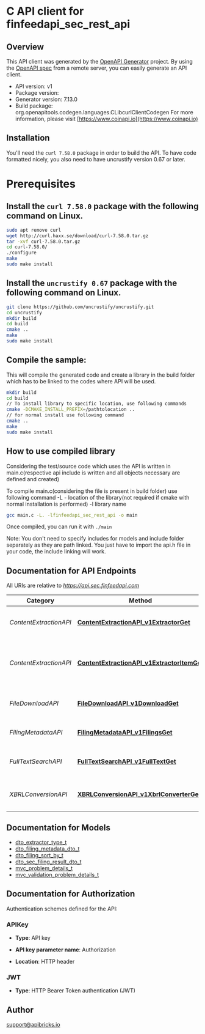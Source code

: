# C API client for finfeedapi_sec_rest_api

## Overview
This API client was generated by the [OpenAPI Generator](https://openapi-generator.tech) project. By using the [OpenAPI spec](https://openapis.org) from a remote server, you can easily generate an API client.

- API version: v1
- Package version: 
- Generator version: 7.13.0
- Build package: org.openapitools.codegen.languages.CLibcurlClientCodegen
For more information, please visit [https://www.coinapi.io](https://www.coinapi.io)

## Installation
You'll need the `curl 7.58.0` package in order to build the API. To have code formatted nicely, you also need to have uncrustify version 0.67 or later.

# Prerequisites

## Install the `curl 7.58.0` package with the following command on Linux.
```bash
sudo apt remove curl
wget http://curl.haxx.se/download/curl-7.58.0.tar.gz
tar -xvf curl-7.58.0.tar.gz
cd curl-7.58.0/
./configure
make
sudo make install
```
## Install the `uncrustify 0.67` package with the following command on Linux.
```bash
git clone https://github.com/uncrustify/uncrustify.git
cd uncrustify
mkdir build
cd build
cmake ..
make
sudo make install
```

## Compile the sample:
This will compile the generated code and create a library in the build folder which has to be linked to the codes where API will be used.
```bash
mkdir build
cd build
// To install library to specific location, use following commands
cmake -DCMAKE_INSTALL_PREFIX=/pathtolocation ..
// for normal install use following command
cmake ..
make
sudo make install
```
## How to use compiled library
Considering the test/source code which uses the API is written in main.c(respective api include is written and all objects necessary are defined and created)

To compile main.c(considering the file is present in build folder) use following command
-L - location of the library(not required if cmake with normal installation is performed)
-l library name
```bash
gcc main.c -L. -lfinfeedapi_sec_rest_api -o main
```
Once compiled, you can run it with ``` ./main ```

Note: You don't need to specify includes for models and include folder separately as they are path linked. You just have to import the api.h file in your code, the include linking will work.

## Documentation for API Endpoints

All URIs are relative to *https://api.sec.finfeedapi.com*

Category | Method | HTTP request | Description
------------ | ------------- | ------------- | -------------
*ContentExtractionAPI* | [**ContentExtractionAPI_v1ExtractorGet**](docs/ContentExtractionAPI.md#ContentExtractionAPI_v1ExtractorGet) | **GET** /v1/extractor | Extract and classify SEC filing content
*ContentExtractionAPI* | [**ContentExtractionAPI_v1ExtractorItemGet**](docs/ContentExtractionAPI.md#ContentExtractionAPI_v1ExtractorItemGet) | **GET** /v1/extractor/item | Extract specific item content from SEC filing
*FileDownloadAPI* | [**FileDownloadAPI_v1DownloadGet**](docs/FileDownloadAPI.md#FileDownloadAPI_v1DownloadGet) | **GET** /v1/download | Download file from SEC EDGAR archive
*FilingMetadataAPI* | [**FilingMetadataAPI_v1FilingsGet**](docs/FilingMetadataAPI.md#FilingMetadataAPI_v1FilingsGet) | **GET** /v1/filings | Query SEC filing metadata
*FullTextSearchAPI* | [**FullTextSearchAPI_v1FullTextGet**](docs/FullTextSearchAPI.md#FullTextSearchAPI_v1FullTextGet) | **GET** /v1/full-text | Full-text search of SEC filing documents
*XBRLConversionAPI* | [**XBRLConversionAPI_v1XbrlConverterGet**](docs/XBRLConversionAPI.md#XBRLConversionAPI_v1XbrlConverterGet) | **GET** /v1/xbrl-converter | Convert XBRL data to JSON format


## Documentation for Models

 - [dto_extractor_type_t](docs/dto_extractor_type.md)
 - [dto_filing_metadata_dto_t](docs/dto_filing_metadata_dto.md)
 - [dto_filing_sort_by_t](docs/dto_filing_sort_by.md)
 - [dto_sec_filing_result_dto_t](docs/dto_sec_filing_result_dto.md)
 - [mvc_problem_details_t](docs/mvc_problem_details.md)
 - [mvc_validation_problem_details_t](docs/mvc_validation_problem_details.md)


## Documentation for Authorization


Authentication schemes defined for the API:
### APIKey

- **Type**: API key

- **API key parameter name**: Authorization
- **Location**: HTTP header

### JWT


- **Type**: HTTP Bearer Token authentication (JWT)


## Author

support@apibricks.io

